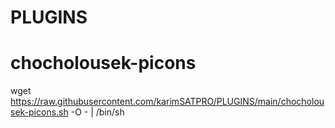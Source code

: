 # PLUGINS

# chocholousek-picons
wget https://raw.githubusercontent.com/karimSATPRO/PLUGINS/main/chocholousek-picons.sh -O - | /bin/sh

##

